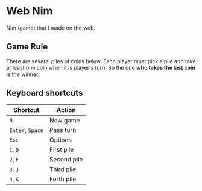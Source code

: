 # Web Nim

Nim (game) that I made on the web.

## Game Rule

There are several piles of coins below. Each player must pick a pile and take at least one coin when it is player's turn. So the one **who takes the last coin** is the winner.

## Keyboard shortcuts

| Shortcut         | Action      |
| ---------------- | ----------- |
| `N`              | New game    |
| `Enter`, `Space` | Pass turn   |
| `Esc`            | Options     |
| `1`, `D`         | First pile  |
| `2`, `F`         | Second pile |
| `3`, `J`         | Third pile  |
| `4`, `K`         | Forth pile  |
